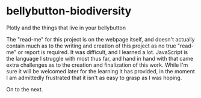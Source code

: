 # bellybutton-biodiversity
Plotly and the things that live in your bellybutton

The "read-me" for this project is on the webpage itself, and doesn't actually contain much as to the writing and creation of this project as no true "read-me" or report is required. It was difficult, and I learned a lot. JavaScript is the language I struggle with most thus far, and hand in hand with that came extra challenges as to the creation and finalization of this work. While I'm sure it will be welcomed later for the learning it has provided, in the moment I am admittedly frustrated that it isn't as easy to grasp as I was hoping.

On to the next.
